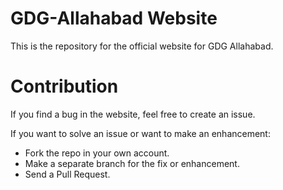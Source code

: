 GDG-Allahabad Website
=========

This is the repository for the official website for GDG Allahabad.

Contribution
=========

If you find a bug in the website, feel free to create an issue.

If you want to solve an issue or want to make an enhancement:
* Fork the repo in your own account.
* Make a separate branch for the fix or enhancement.
* Send a Pull Request.